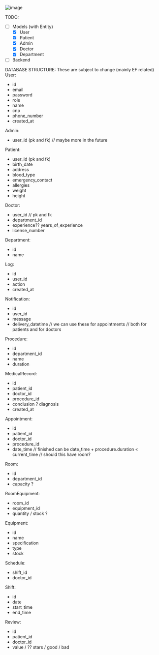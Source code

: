 ![image](https://github.com/user-attachments/assets/0503699d-3ce2-4b29-a75b-5bfb11c58eb7)


TODO: 
- [ ] Models (with Entity)
  - [X] User
  - [X] Patient
  - [X] Admin
  - [X] Doctor
  - [X] Department   
- [ ] Backend

DATABASE STRUCTURE:
These are subject to change (mainly EF related)
User:
- id
- email
- password
- role
- name
- cnp
- phone_number
- created_at

Admin:
- user_id (pk and fk)
// maybe more in the future

Patient:
- user_id (pk and fk)
- birth_date
- address
- blood_type
- emergency_contact
- allergies
- weight
- height

Doctor:
- user_id // pk and fk
- department_id
- experience?? years_of_experience
- license_number

Department:
- id
- name

Log:
- id
- user_id
- action
- created_at

Notification:
- id
- user_id
- message
- delivery_datetime
// we can use these for appointments
// both for patients and for doctors

Procedure:
- id
- department_id
- name
- duration

MedicalRecord:
- id
- patient_id
- doctor_id
- procedure_id
- conclusion ? diagnosis
- created_at

Appointment:
- id
- patient_id
- doctor_id
- procedure_id
- date_time
// finished can be date_time + procedure.duration < current_time
// should this have room?

Room:
- id
- department_id
- capacity ?

RoomEquipment:
- room_id
- equipment_id
- quantity / stock ?

Equipment:
- id
- name
- specification
- type
- stock

Schedule:
- shift_id
- doctor_id

Shift:
- id
- date
- start_time
- end_time

Review:
- id
- patient_id
- doctor_id
- value / ?? stars / good / bad


